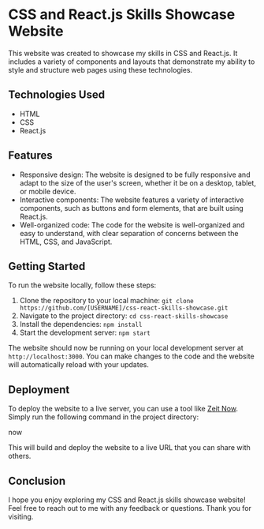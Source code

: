 # CSS and React.js Skills Showcase Website

This website was created to showcase my skills in CSS and React.js. It includes a variety of components and layouts that demonstrate my ability to style and structure web pages using these technologies.

## Technologies Used

- HTML
- CSS
- React.js

## Features

- Responsive design: The website is designed to be fully responsive and adapt to the size of the user's screen, whether it be on a desktop, tablet, or mobile device.
- Interactive components: The website features a variety of interactive components, such as buttons and form elements, that are built using React.js.
- Well-organized code: The code for the website is well-organized and easy to understand, with clear separation of concerns between the HTML, CSS, and JavaScript.

## Getting Started

To run the website locally, follow these steps:

1. Clone the repository to your local machine: `git clone https://github.com/[USERNAME]/css-react-skills-showcase.git`
2. Navigate to the project directory: `cd css-react-skills-showcase`
3. Install the dependencies: `npm install`
4. Start the development server: `npm start`

The website should now be running on your local development server at `http://localhost:3000`. You can make changes to the code and the website will automatically reload with your updates.

## Deployment

To deploy the website to a live server, you can use a tool like [Zeit Now](https://zeit.co/now). Simply run the following command in the project directory:

now

This will build and deploy the website to a live URL that you can share with others.

## Conclusion

I hope you enjoy exploring my CSS and React.js skills showcase website! Feel free to reach out to me with any feedback or questions. Thank you for visiting.
